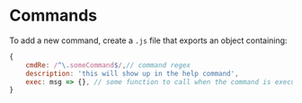 # Commands

To add a new command, create a `.js` file that exports an object containing:

```js
{
    cmdRe: /^\.someCommand$/,// command regex
    description: 'this will show up in the help command',
    exec: msg => {}, // some function to call when the command is executed
}
```